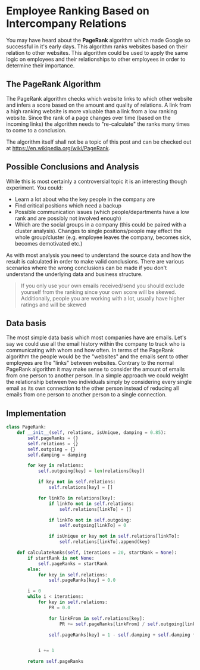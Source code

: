 # Employee Ranking Based on Intercompany Relations

You may have heard about the **PageRank** algorithm which made Google so successful in it's early days. This algorithm ranks websites based on their relation to other websites. This algorithm could be used to apply the same logic on employees and their relationships to other employees in order to determine their importance.

## The PageRank Algorithm

The PageRank algorithm checks which website links to which other website and infers a score based on the amount and quality of relations. A link from a high ranking website is more valuable than a link from a low ranking website. Since the rank of a page changes over time (based on the incoming links) the algorithm needs to "re-calculate" the ranks many times to come to a conclusion.

The algorithm itself shall not be a topic of this post and can be checked out at https://en.wikipedia.org/wiki/PageRank.

## Possible Conclusions and Analysis

While this is most certainly a controversial topic it is an interesting though experiment. You could:

* Learn a lot about who the key people in the company are
* Find critical positions which need a backup
* Possible communication issues (which people/departments have a low rank and are possibly not involved enough)
* Which are the social groups in a company (this could be paired with a cluster analysis). Changes to single positions/people may effect the whole group/cluster (e.g. employee leaves the company, becomes sick, becomes demotivated etc.)

As with most analysis you need to understand the source data and how the result is calculated in order to make valid conclusions. There are various scenarios where the wrong conclusions can be made if you don't understand the underlying data and business structure.

> If you only use your own emails received/send you should exclude yourself from the ranking since your own score will be skewed. Additionally, people you are working with a lot, usually have higher ratings and will be skewed

## Data basis

The most simple data basis which most companies have are emails. Let's say we could use all the email history within the company to track who is communicating with whom and how often. In terms of the PageRank algorithm the people would be the "websites" and the emails sent to other employees are the "links" between websites. Contrary to the normal PageRank algorithm it may make sense to consider the amount of emails from one person to another person. In a simple approach we could weight the relationship between two individuals simply by considering every single email as its own connection to the other person instead of reducing all emails from one person to another person to a single connection.

## Implementation

```py
class PageRank:
    def __init__(self, relations, isUnique, damping = 0.85):
        self.pageRanks = {}
        self.relations = {}
        self.outgoing = {}
        self.damping = damping

        for key in relations:
            self.outgoing[key] = len(relations[key])

            if key not in self.relations:
                self.relations[key] = []

            for linkTo in relations[key]:
                if linkTo not in self.relations:
                    self.relations[linkTo] = []

                if linkTo not in self.outgoing:
                    self.outgoing[linkTo] = 0

                if isUnique or key not in self.relations[linkTo]:
                    self.relations[linkTo].append(key)

    def calculateRanks(self, iterations = 20, startRank = None):
        if startRank is not None:
            self.pageRanks = startRank
        else:
            for key in self.relations:
                self.pageRanks[key] = 0.0

        i = 0
        while i < iterations:
            for key in self.relations:
                PR = 0.0

                for linkFrom in self.relations[key]:
                    PR += self.pageRanks[linkFrom] / self.outgoing[linkFrom]

                self.pageRanks[key] = 1 - self.damping + self.damping * PR


            i += 1

        return self.pageRanks
```

